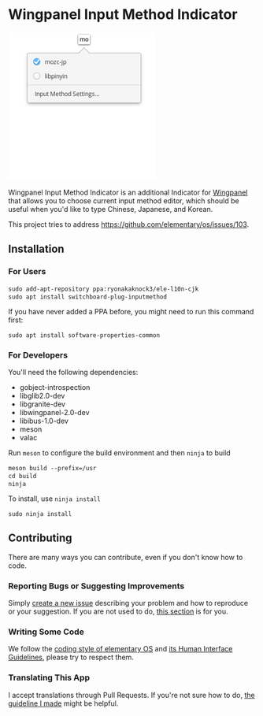 # Wingpanel Input Method Indicator

![Screenshot](data/screenshot.png?raw=true)

Wingpanel Input Method Indicator is an additional Indicator for [Wingpanel](https://github.com/elementary/wingpanel) that allows you to choose current input method editor, which should be useful when you'd like to type Chinese, Japanese, and Korean.

This project tries to address https://github.com/elementary/os/issues/103.

## Installation

### For Users

    sudo add-apt-repository ppa:ryonakaknock3/ele-l10n-cjk
    sudo apt install switchboard-plug-inputmethod

If you have never added a PPA before, you might need to run this command first: 

    sudo apt install software-properties-common

### For Developers

You'll need the following dependencies:

* gobject-introspection
* libglib2.0-dev
* libgranite-dev
* libwingpanel-2.0-dev
* libibus-1.0-dev
* meson
* valac

Run `meson` to configure the build environment and then `ninja` to build

    meson build --prefix=/usr
    cd build
    ninja

To install, use `ninja install`

    sudo ninja install

## Contributing

There are many ways you can contribute, even if you don't know how to code.

### Reporting Bugs or Suggesting Improvements

Simply [create a new issue](https://github.com/ele-l10n-cjk/wingpanel-indicator-inputmethod/issues/new) describing your problem and how to reproduce or your suggestion. If you are not used to do, [this section](https://elementary.io/docs/code/reference#reporting-bugs) is for you.

### Writing Some Code

We follow the [coding style of elementary OS](https://elementary.io/docs/code/reference#code-style) and [its Human Interface Guidelines](https://elementary.io/docs/human-interface-guidelines#human-interface-guidelines), please try to respect them.

### Translating This App

I accept translations through Pull Requests. If you're not sure how to do, [the guideline I made](po/README.md) might be helpful.
